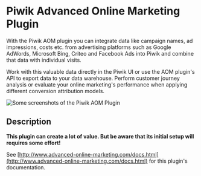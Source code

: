 # Piwik Advanced Online Marketing Plugin 

With the Piwik AOM plugin you can integrate data like campaign names, ad impressions, costs etc. from advertising 
platforms such as Google AdWords, Microsoft Bing, Criteo and Facebook Ads into Piwik and combine that data with 
individual visits. 

Work with this valuable data directly in the Piwik UI or use the AOM plugin's API to export data to your data warehouse. 
Perform customer journey analysis or evaluate your online marketing's performance when applying different conversion 
attribution models.

![Some screenshots of the Piwik AOM Plugin](http://www.advanced-online-marketing.com/public/images/piwik-aom-screenshots.png)


## Description

**This plugin can create a lot of value. But be aware that its initial setup will requires some effort!**
 
See [http://www.advanced-online-marketing.com/docs.html](http://www.advanced-online-marketing.com/docs.html) for this 
plugin's documentation.
